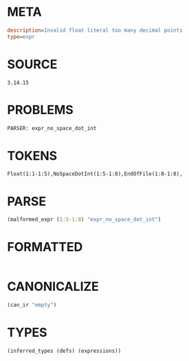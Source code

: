 # META
~~~ini
description=Invalid float literal too many decimal points
type=expr
~~~
# SOURCE
~~~roc
3.14.15
~~~
# PROBLEMS
~~~txt
PARSER: expr_no_space_dot_int
~~~
# TOKENS
~~~zig
Float(1:1-1:5),NoSpaceDotInt(1:5-1:8),EndOfFile(1:8-1:8),
~~~
# PARSE
~~~clojure
(malformed_expr (1:5-1:8) "expr_no_space_dot_int")
~~~
# FORMATTED
~~~roc

~~~
# CANONICALIZE
~~~clojure
(can_ir "empty")
~~~
# TYPES
~~~clojure
(inferred_types (defs) (expressions))
~~~